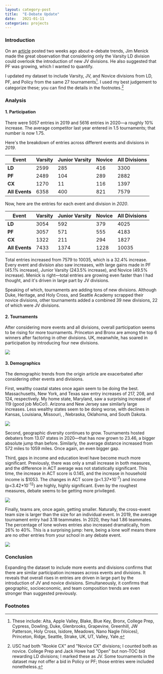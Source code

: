 ```yaml
---
layout: category-post
title:  "E-Debate Update"
date:   2021-01-11
categories: projects
---
```


### Introduction

On an [article](https://www.vbriefly.com/2020/12/31/five-trends-among-e-debate-competitors-by-peter-zhang/) posted two weeks ago about e-debate trends, Jim Menick made the great observation that considering only the Varsity LD division could overlook the introduction of new JV divisions. He also suggested that PF was growing, which I wanted to quantify.

I updated my dataset to include Varsity, JV, and Novice divisions from LD, PF, and Policy from the same 27 tournaments[^1]. I used my best judgement to categorize these; you can find the details in the footnotes.[^2]

### Analysis

#### 1. Participation

There were 5057 entries in 2019 and 5616 entries in 2020—a roughly 10% increase. The average competitor last year entered in 1.5 tournaments; that number is now 1.75.

Here's the breakdown of entries across different events and divisions in *2019*.

| Event          | Varsity | Junior Varsity | Novice | All Divisions |
| -------------- | ------- | -------------- | ------ | ------------- |
| **LD**         | 2599    | 285            | 416    | 3300          |
| **PF**         | 2489    | 104            | 289    | 2882          |
| **CX**         | 1270    | 11             | 116    | 1397          |
| **All Events** | 6358    | 400            | 821    | 7579          |

Now, here are the entries for each event and division in *2020*.

| Event          | Varsity | Junior Varsity | Novice | All Divisions |
| -------------- | ------- | -------------- | ------ | ------------- |
| **LD**         | 3054    | 592            | 379    | 4025          |
| **PF**         | 3057    | 571            | 555    | 4183          |
| **CX**         | 1322    | 211            | 294    | 1827          |
| **All Events** | 7433    | 1374           | 1228   | 10035         |

Total entries increased from 7579 to 10035, which is a 32.4% increase. Every event and division also saw increases, with large gains made in PF (45.1% increase), Junior Varsity (243.5% increase), and Novice (49.5% increase). Menick is right—total entries are growing even faster than I had thought, and it's driven in large part by JV divisions.

Speaking of which, tournaments are adding tons of new divisions. Although Duke, Heritage, and Holy Cross, and Seattle Academy scrapped their novice divisions, other tournaments added a combined 39 new divisions, 22 of which were JV divisions.

#### 2. Tournaments

After considering more events and all divisions, overall participation seems to be rising for more tournaments. Princeton and Bronx are among the top 6 winners after factoring in other divisions. UK, meanwhile, has soared in participation by introducing four new divisions.

![](/resources/new_changeentries.png)

#### 3. Demographics

The demographic trends from the origin article are exacerbated after considering other events and divisions.

First, wealthy coastal states once again seem to be doing the best. Massachusetts, New York, and Texas saw entry increases of 217, 208, and 124, respectively. My home state, Maryland, saw a surprising increase of 119 (good job MoCo!). Arizona and New Jersey saw similarly large increases. Less wealthy states seem to be doing worse, with declines in Kansas, Louisiana, Missouri, , Nebraska, Oklahoma, and South Dakota.

![](/resources/new_stateentries.png)

Second, geographic diversity continues to grow. Tournaments hosted debaters from 13.07 states in 2020—that has now grown to 23.46, a bigger absolute jump than before. Similarly, the average distance increased from 572 miles to 1059 miles. Once again, an even bigger gap.

Third, gaps in income and education level have become much more significant. Previously, there was only a small increase in both measures, and the difference in ACT average was not statistically significant. This time, the increase in ACT score is 0.145, and the increase in household income is $1053. The changes in ACT score (p<1.37\*10<sup>-7</sup>) and income (p<3.42\*10<sup>-12</sup>) are highly, highly significant. Even by the roughest measures, debate seems to be getting more privileged.

![](/resources/new_actincome.png)

Finally, teams are, once again, getting smaller. Naturally, the cross-event team size is larger than the size for an individual event. In 2019, the average tournament entry had 3.18 teammates. In 2020, they had 1.86 teammates. The percentage of lone wolves entries also increased dramatically, from 26% to 40%. This is a surprising jump: here, being a lone wolf means there are no other entries from your school in any debate event.

 ![](/resources/new_teamfreq.png)

### Conclusion

Expanding the dataset to include more events and divisions confirms that there are similar participation increases across events and divisions. It reveals that overall rises in entries are driven in large part by the introduction of JV and novice divisions. Simultaneously, it confirms that geographic, socioeconomic, and team composition trends are even stronger than suggested previously.

### Footnotes

[^1]: These include: Alta, Apple Valley, Blake, Blue Key, Bronx, College Prep, Cypress, Dowling, Duke, Glenbrooks, Grapevine, Greenhill, JW Patterson, Holy Cross, Isidore, Meadows, Nano Nagle (Voices), Princeton, Ridge, Seattle, Strake, UK, UT, Valley, Yale.
[^2]: USC had both "Rookie CX" and "Novice CX" divisions; I counted both as novice. College Prep and Jack Howe had "Open" but non-TOC bid rewarding LD divisions; I marked these as JV. Some tournaments in the dataset may not offer a bid in Policy or PF; those entries were included nonetheless.
